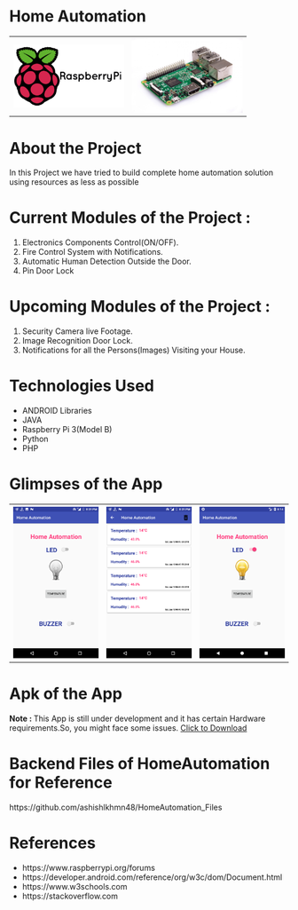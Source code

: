 # Home Automation
<table>
  <tr>
    <th> <img src = "images/raspberry-pi-logo.png" width = "200"> </th>
    <th> <img src = "images/pi.jpg" width = "200"> </th>
  </tr>
</table>

<h1>About the Project</h1>
In this Project we have tried to build complete home automation solution using resources as less as possible

<h1>Current Modules of the Project : </h1>
<ol>
<li>Electronics Components Control(ON/OFF).</li>
<li>Fire Control System with Notifications.</li>
<li>Automatic Human Detection Outside the Door.</li>
<li>Pin Door Lock</li>
</ol>

<h1>Upcoming Modules of the Project : </h1>
<ol>
<li>Security Camera live Footage.</li>
<li>Image Recognition Door Lock.</li>
<li>Notifications for all the Persons(Images) Visiting your House.</li>
</ol>


<h1>Technologies Used</h1>
<ul>
<li>ANDROID Libraries</li>
<li>JAVA</li>
<li>Raspberry Pi 3(Model B)</li>
<li>Python</li>
<li>PHP</li>
</ul>

<h1>Glimpses of the App</h1>
<table>
  <tr>
    <th> <img src = "images/1.png" width = "200"> </th>
    <th> <img src = "images/2.png" width = "200"> </th>
    <th> <img src = "images/3.png" width = "200"> </th>
  </tr>
</table>

<h1>Apk of the App</h1>
<b>Note : </b> This App is still under development and it has certain Hardware requirements.So, you might face some issues.
<a href = "https://raw.githubusercontent.com/ashishlkhmn48/HomeAutomation/master/images/ha.apk">Click to Download</a>

<h1>Backend Files of HomeAutomation for Reference</h1>
https://github.com/ashishlkhmn48/HomeAutomation_Files

<h1>References</h1>
  <ul>
  <li>https://www.raspberrypi.org/forums</li>
  <li>https://developer.android.com/reference/org/w3c/dom/Document.html</li>
  <li>https://www.w3schools.com</li>
  <li>https://stackoverflow.com</li>
</ul>
